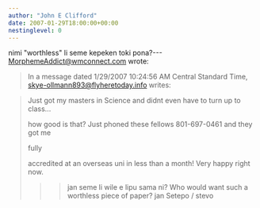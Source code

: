 ```yaml
---
author: "John E Clifford"
date: 2007-01-29T18:00:00+00:00
nestinglevel: 0
---
```

nimi "worthless" li seme kepeken toki pona?---
 [MorphemeAddict@wmconnect.com](mailto://MorphemeAddict@wmconnect.com) wrote:

> In a message dated 1/29/2007 10:24:56 AM Central Standard Time,
> [skye-ollmann893@flyheretoday.info](mailto://skye-ollmann893@flyheretoday.info) writes:

>>> 
> Just got my masters in Science and didnt even have to turn up to class...
> 
> how good is that? Just phoned these fellows 801-697-0461 and they got me
> 
> fully
> 
> accredited at an overseas uni in less than a month! Very happy right now.
> 
>>> jan seme li wile e lipu sama ni?
>> Who would want such a worthless piece of paper?
>> jan Setepo / stevo
>